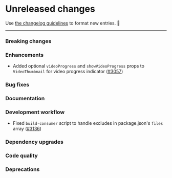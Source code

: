 # Unreleased changes

Use [the changelog guidelines](https://git.io/polaris-changelog-guidelines) to format new entries. 💜

---

### Breaking changes

### Enhancements

- Added optional `videoProgress` and `showVideoProgress` props to `VideoThumbnail` for video progress indicator ([#3057](https://github.com/Shopify/polaris-react/pull/3057))

### Bug fixes

### Documentation

### Development workflow

- Fixed `build-consumer` script to handle excludes in package.json's `files` array ([#3136](https://github.com/Shopify/polaris-react/pull/3136))

### Dependency upgrades

### Code quality

### Deprecations
